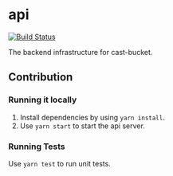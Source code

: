 # api

[![Build Status](https://travis-ci.org/cast-bucket/api.svg?branch=master)](https://travis-ci.org/cast-bucket/api)

The backend infrastructure for cast-bucket.


## Contribution

### Running it locally

1. Install dependencies by using `yarn install`.
2. Use `yarn start` to start the api server.

### Running Tests

Use `yarn test` to run unit tests.
